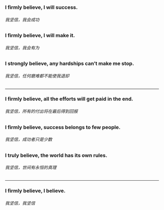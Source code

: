 ### I firmly believe, I will success.
###### 我坚信，我会成功

### I firmly believe, I will make it.
###### 我坚信，我会有为

### I strongly believe, any hardships can’t make me stop.
###### 我坚信，任何磨难都不能使我退却
___

### I firmly believe, all the efforts will get paid in the end.
###### 我坚信，所有的付出将在最后得到回报

### I firmly believe, success belongs to few people.
###### 我坚信，成功者只是少数

### I truly believe, the world has its own rules.
###### 我坚信，世间有永恒的真理
___

### I firmly believe, I believe.
###### 我坚信，我坚信
